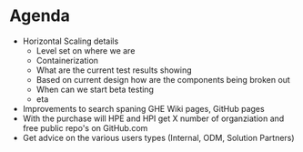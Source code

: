 # Agenda

* Horizontal Scaling details
    * Level set on where we are
    * Containerization
    * What are the current test results showing
    * Based on current design how are the components being broken out
    * When can we start beta testing
    * eta
* Improvements to search spaning GHE Wiki pages, GitHub pages
* With the purchase will HPE and HPI get X number of organziation and free public repo's on GitHub.com
* Get advice on the various users types (Internal, ODM, Solution Partners)

